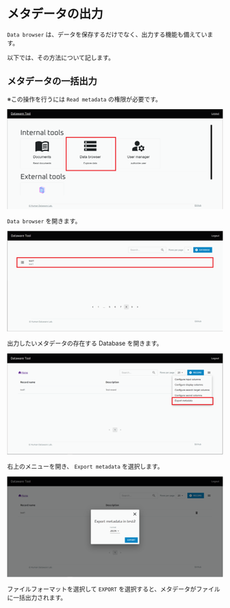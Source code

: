 # メタデータの出力

`Data browser` は、データを保存するだけでなく、出力する機能も備えています。

以下では、その方法について記します。

## メタデータの一括出力

※この操作を行うには `Read metadata` の権限が必要です。

![](<../../../.gitbook/assets/image (38).png>)

`Data browser` を開きます。

![](../../../.gitbook/assets/Add-record-click-database.png)

出力したいメタデータの存在する Database を開きます。

![](../../../.gitbook/assets/Export-metadata-open-modal.png)

右上のメニューを開き、 `Export metadata` を選択します。

![](../../../.gitbook/assets/Export-metadata-export.png)

ファイルフォーマットを選択して `EXPORT` を選択すると、メタデータがファイルに一括出力されます。
